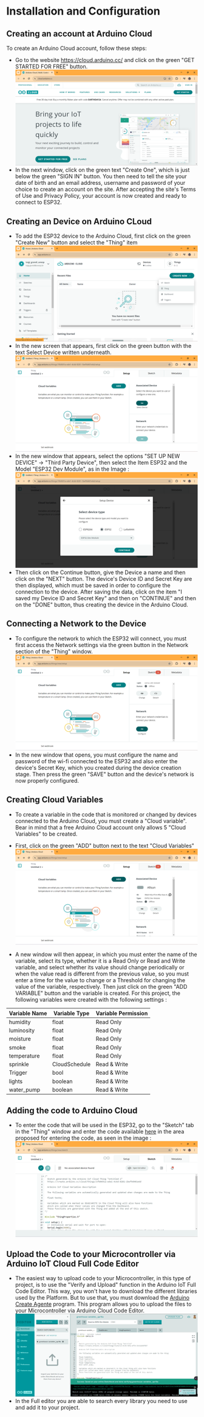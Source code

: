 # Installation and Configuration

## Creating an account at Arduino Cloud
To create an Arduino Cloud account, follow these steps:
* Go to the website https://cloud.arduino.cc/ and click on the green "GET STARTED FOR FREE" button. <br>
![alt text](https://github.com/nrazp/greenhouse-iot-system/blob/main/Images/Arduino_Cloud_Account_v1.1.png)
* In the next window, click on the green text "Create One", which is just below the green "SIGN IN" button. You then need to tell the site your date of birth and an email address, username and password of your choice to create an account on the site. After accepting the site's Terms of Use and Privacy Policy, your account is now created and ready to connect to ESP32.

## Creating an Device on Arduino CLoud
* To add the ESP32 device to the Arduino Cloud, first click on the green "Create New" button and select the "Thing" item <br>
![alt text](https://github.com/nrazp/greenhouse-iot-system/blob/main/Images/Arduino_Cloud_New_Thing_v1.1.png) 
* In the new screen that appears, first click on the green button with the text Select Device written underneath. <br>
![alt text](https://github.com/nrazp/greenhouse-iot-system/blob/main/Images/Arduino_Cloud_New_Device_v1.1.png) 
* In the new window that appears, select the options "SET UP NEW DEVICE" -> "Third Party Device", then select the Item ESP32 and the Model "ESP32 Dev Module", as in the Image : <br>
![alt text](https://github.com/nrazp/greenhouse-iot-system/blob/main/Images/Arduino_Cloud_Model_Selection_v1.1.png)
* Then click on the Continue button, give the Device a name and then click on the "NEXT" button. The device's Device ID and Secret Key are then displayed, which must be saved in order to configure the connection to the device. After saving the data, click on the item "I saved my Device ID and Secret Key" and then on "CONTINUE" and then on the "DONE" button, thus creating the device in the Arduino Cloud.

## Connecting a Network to the Device

* To configure the network to which the ESP32 will connect, you must first access the Network settings via the green button in the Network section of the "Thing" window. <br>
![alt text](https://github.com/nrazp/greenhouse-iot-system/blob/main/Images/Arduino_Cloud_Network_Setup_v1.1.png)
* In the new window that opens, you must configure the name and password of the wi-fi connected to the ESP32 and also enter the device's Secret Key, which you created during the device creation stage. Then press the green "SAVE" button and the device's network is now properly configured.

## Creating Cloud Variables

* To create a variable in the code that is monitored or changed by devices connected to the Arduino Cloud, you must create a "Cloud variable". Bear in mind that a free Arduino Cloud account only allows 5 "Cloud Variables" to be created. 

* First, click on the green "ADD" button next to the text "Cloud Variables" <br>
![alt text](https://github.com/nrazp/greenhouse-iot-system/blob/main/Images/Arduino_Cloud_New_Variable.png)
* A new window will then appear, in which you must enter the name of the variable, select its type, whether it is a Read Only or Read and Write variable, and select whether its value should change periodically or when the value read is different from the previous value, so you must enter a time for the value to change or a Threshold for changing the value of the variable, respectively. Then just click on the green "ADD VARIABLE" button and the variable is created. For this project, the following variables were created with the following settings : <br>

| Variable Name | Variable Type | Variable Permission | 
| --- | --- | --- |
| humidity | float | Read Only |
| luminosity | float | Read Only |
| moisture | float | Read Only |
| smoke | float | Read Only |
| temperature | float | Read Only |
| sprinkle | CloudSchedule | Read & Write |
| Trigger | bool | Read & Write |
| lights | boolean | Read & Write |
| water_pump | boolean | Read & Write |

## Adding the code to Arduino Cloud
* To enter the code that will be used in the ESP32, go to the "Sketch" tab in the "Thing" window and enter the code available [here](https://github.com/nrazp/greenhouse-iot-system/tree/main/greenhouse-variables) in the area proposed for entering the code, as seen in the image :
![alt text](https://github.com/nrazp/greenhouse-iot-system/blob/main/Images/Arduino_Cloud_Sketch.png)

## Upload the Code to your Microcontroller via Arduino IoT Cloud Full Code Editor
* The easiest way to upload code to your Microcontroller, in this type of project, is to use the "Verify and Upload" function in the Arduino IoT Full Code Editor. This way, you won't have to download the different libraries used by the Platform. But to use that, you must download the [Arduino Create Agente](https://support.arduino.cc/hc/en-us/articles/360014869820-Install-the-Arduino-Create-Agent) program. This program allows you to upload the files to your Microcontroller via Arduino Cloud Code Editor.
![](https://github.com/nrazp/greenhouse-iot-system/blob/main/Images/ArduinoCodeEditor.png)
* In the Full editor you are able to search every library you need to use and add it to your project.


